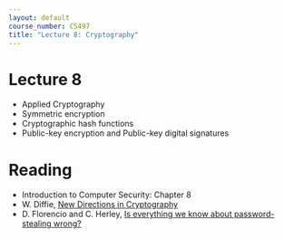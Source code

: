 ```yaml
---
layout: default
course_number: CS497
title: "Lecture 8: Cryptography"
---
```


# Lecture 8

- Applied Cryptography
- Symmetric encryption
- Cryptographic hash functions
- Public-key encryption and Public-key digital signatures

# Reading 

- Introduction to Computer Security: Chapter 8
- W. Diffie, [New Directions in Cryptography](https://cs.unc.edu/~fabian/course_papers/diffie.hellman.pdf)
- D. Florencio and C. Herley, [Is everything we know about password-stealing wrong?](https://www.microsoft.com/en-us/research/wp-content/uploads/2011/12/everythingYouKnow.pdf)
